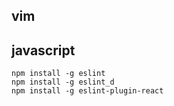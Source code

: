 vim
----

## javascript

```
npm install -g eslint
npm install -g eslint_d
npm install -g eslint-plugin-react

```
